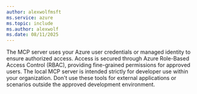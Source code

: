 ```yaml
---
author: alexwolfmsft
ms.service: azure
ms.topic: include
ms.author: alexwolf
ms.date: 08/11/2025
---
```

The MCP server uses your Azure user credentials or managed identity to ensure authorized access. Access is secured through Azure Role-Based Access Control (RBAC), providing fine-grained permissions for approved users. The local MCP server is intended strictly for developer use within your organization. Don't use these tools for external applications or scenarios outside the approved development environment.